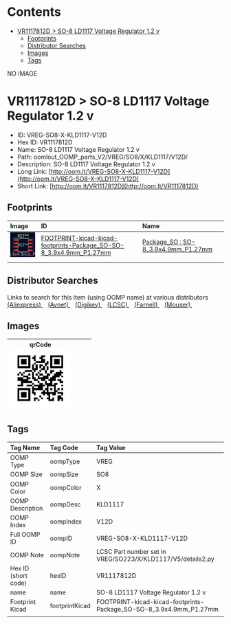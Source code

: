 



Contents
========

* [VR1117812D > SO-8 LD1117 Voltage Regulator 1.2 v](#vr1117812d--so-8-ld1117-voltage-regulator-12-v)
	* [Footprints](#footprints)
	* [Distributor Searches](#distributor-searches)
	* [Images](#images)
	* [Tags](#tags)
  
NO IMAGE  
# VR1117812D > SO-8 LD1117 Voltage Regulator 1.2 v

- ID: VREG-SO8-X-KLD1117-V12D
- Hex ID: VR1117812D
- Name: SO-8 LD1117 Voltage Regulator 1.2 v
- Path: oomlout_OOMP_parts_V2/VREG/SO8/X/KLD1117/V12D/
- Description: SO-8 LD1117 Voltage Regulator 1.2 v
- Long Link: [http://oom.lt/VREG-SO8-X-KLD1117-V12D](http://oom.lt/VREG-SO8-X-KLD1117-V12D)
- Short Link: [http://oom.lt/VR1117812D](http://oom.lt/VR1117812D)

## Footprints
  

|Image|ID|Name|
| :--- | :--- | :--- |
|[![](https://raw.githubusercontent.com/oomlout/oomlout_OOMP_eda_V2/main/FOOTPRINT/kicad/kicad-footprints/Package_SO/SO-8_3.9x4.9mm_P1.27mm/image_140.png)](https://github.com/oomlout/oomlout_OOMP_eda_V2/tree/main/FOOTPRINT/kicad/kicad-footprints/Package_SO/SO-8_3.9x4.9mm_P1.27mm/)|[FOOTPRINT-kicad-kicad-footprints-Package_SO-SO-8_3.9x4.9mm_P1.27mm](https://github.com/oomlout/oomlout_OOMP_eda_V2/tree/main/FOOTPRINT/kicad/kicad-footprints/Package_SO/SO-8_3.9x4.9mm_P1.27mm/)|[Package_SO : SO-8_3.9x4.9mm_P1.27mm](https://github.com/oomlout/oomlout_OOMP_eda_V2/tree/main/FOOTPRINT/kicad/kicad-footprints/Package_SO/SO-8_3.9x4.9mm_P1.27mm/)|
||||

## Distributor Searches
  
Links to search for this item (using OOMP name) at various distributors  
[(Aliexpress) ](https://www.aliexpress.com/wholesale?SearchText=1117SO-8+LD1117+Voltage+Regulator+1.2+v)&nbsp;&nbsp;&nbsp;[(Avnet) ](https://www.avnet.com/shop/us/search/SO-8+LD1117+Voltage+Regulator+1.2+v)&nbsp;&nbsp;&nbsp;[(Digikey) ](https://www.digikey.co.uk/en/products/result?s=SO-8+LD1117+Voltage+Regulator+1.2+v)&nbsp;&nbsp;&nbsp;[(LCSC) ](https://www.lcsc.com/search?q=SO-8+LD1117+Voltage+Regulator+1.2+v)&nbsp;&nbsp;&nbsp;[(Farnell) ](https://uk.farnell.com/search?st=SO-8+LD1117+Voltage+Regulator+1.2+v)&nbsp;&nbsp;&nbsp;[(Mouser) ](https://www.mouser.com/c/?q=SO-8+LD1117+Voltage+Regulator+1.2+v)&nbsp;&nbsp;&nbsp;
## Images
  

|qrCode<br>[![](https://raw.githubusercontent.com/oomlout/oomlout_OOMP_parts_V2/main/VREG/SO8/X/KLD1117/V12D/qrCode_140.png)](https://github.com/oomlout/oomlout_OOMP_parts_V2/tree/main/VREG/SO8/X/KLD1117/V12D/qrCode.png)||||
| :---: | :---: | :---: | :---: |

## Tags
  

|Tag Name|Tag Code|Tag Value|
| :--- | :--- | :--- |
|OOMP Type|oompType|VREG|
|OOMP Size|oompSize|SO8|
|OOMP Color|oompColor|X|
|OOMP Description|oompDesc|KLD1117|
|OOMP Index|oompIndex|V12D|
|Full OOMP ID|oompID|VREG-SO8-X-KLD1117-V12D|
|OOMP Note|oompNote|LCSC Part number set in VREG/SO223/X/KLD1117/V5/details2.py|
|Hex ID (short code)|hexID|VR1117812D|
|name|name|SO-8 LD1117 Voltage Regulator 1.2 v|
|Footprint Kicad|footprintKicad|FOOTPRINT-kicad-kicad-footprints-Package_SO-SO-8_3.9x4.9mm_P1.27mm|
||||
